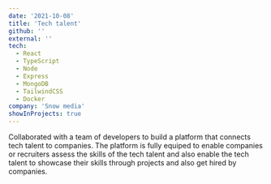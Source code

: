 ```yaml
---
date: '2021-10-08'
title: 'Tech talent'
github: ''
external: ''
tech:
  - React
  - TypeScript
  - Node
  - Express
  - MongoDB
  - TailwindCSS
  - Docker
company: 'Snow media'
showInProjects: true
---
```


Collaborated with a team of developers to build a platform that connects tech talent to companies.
The platform is fully equiped to enable companies or recruiters assess the skills of the tech talent and also enable the tech talent to showcase their skills through projects and also get hired by companies.

